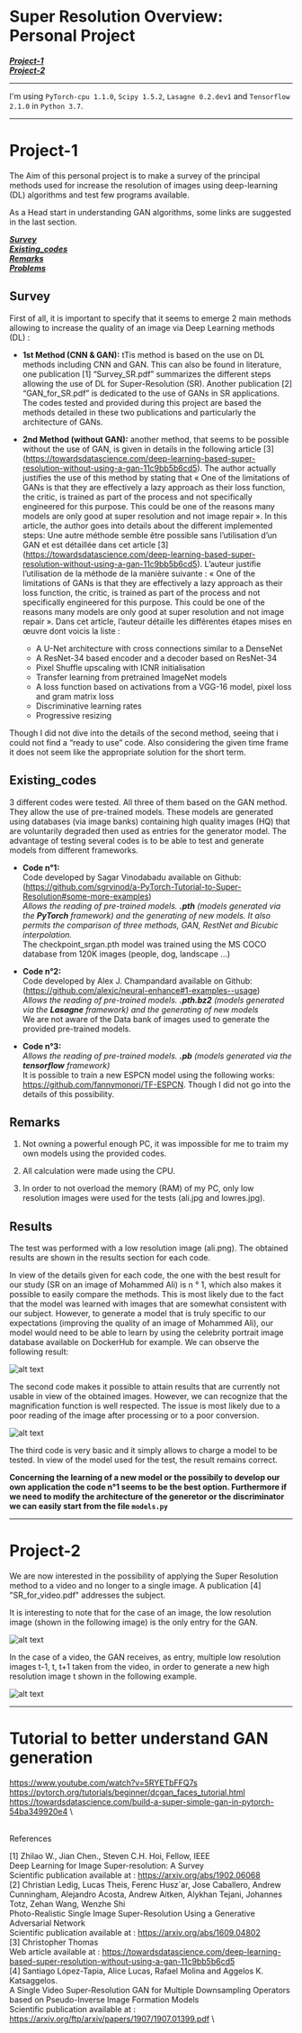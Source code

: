# Super Resolution Overview: Personal Project
[***Project-1***](https://github.com/Idelcads/Super_Resolution_overview#Project-1) \
[***Project-2***](https://github.com/Idelcads/Super_Resolution_overview#Project-2) 

---

I'm using `PyTorch-cpu 1.1.0`, `Scipy 1.5.2`, `Lasagne 0.2.dev1` and `Tensorflow 2.1.0` in `Python 3.7`.

---
# Project-1
The Aim of this personal project is to make a survey of the principal methods used for increase the resolution of images using deep-learning (DL) algorithms and test few programs available.

As a Head start in understanding GAN algorithms, some links are suggested in the last section.

[***Survey***](https://github.com/Idelcads/Super_Resolution_overview#Survey) \
[***Existing_codes***](https://github.com/Idelcads/Super_Resolution_overview#Existing_codes) \
[***Remarks***](https://github.com/Idelcads/Super_Resolution_overview#Remarks) \
[***Problems***](https://github.com/Idelcads/Super_Resolution_overview#Problems) 


## Survey

First of all, it is important to specify that it seems to emerge 2 main methods allowing to increase the quality of an image via Deep Learning methods (DL) : 

* **1st Method (CNN & GAN):** tTis method is based on the use on DL methods including CNN and GAN. This can also be found in literature, one publication [1] “Survey_SR.pdf” summarizes the different steps allowing the use of DL for Super-Resolution (SR). Another publication [2] “GAN_for_SR.pdf” is dedicated to the use of GANs in SR applications. The codes tested and provided during this project are based the methods detailed in these two publications and particularly the architecture of GANs.

* **2nd Method (without GAN):** another method, that seems to be possible without the use of GAN, is given in details in the following article [3] (https://towardsdatascience.com/deep-learning-based-super-resolution-without-using-a-gan-11c9bb5b6cd5). The author actually justifies the use of this method by stating that «  One of the limitations of GANs is that they are effectively a lazy approach as their loss function, the critic, is trained as part of the process and not specifically engineered for this purpose. This could be one of the reasons many models are only good at super resolution and not image repair ». In this article, the author goes into details about the different implemented steps:
Une autre méthode semble être possible sans l’utilisation d’un GAN et est détaillée dans cet article [3] (https://towardsdatascience.com/deep-learning-based-super-resolution-without-using-a-gan-11c9bb5b6cd5). L’auteur justifie l’utilisation de la méthode de la manière suivante :   «  One of the limitations of GANs is that they are effectively a lazy approach as their loss function, the critic, is trained as part of the process and not specifically engineered for this purpose. This could be one of the reasons many models are only good at super resolution and not image repair ». Dans cet article, l’auteur détaille les différentes étapes mises en œuvre dont voicis la liste :
  * A U-Net architecture with cross connections similar to a DenseNet
  * A ResNet-34 based encoder and a decoder based on ResNet-34
  * Pixel Shuffle upscaling with ICNR initialisation
  * Transfer learning from pretrained ImageNet models
  * A loss function based on activations from a VGG-16 model, pixel loss and gram matrix loss
  * Discriminative learning rates
  * Progressive resizing 
 
Though I did not dive into the details of the second method, seeing that i could not find a “ready to use” code. Also considering the given time frame it does not seem like the appropriate solution for the short term. 


## Existing_codes

3 different codes were tested. All three of them based on the GAN method. They allow the use of pre-trained models. These models are generated using databases (via image banks) containing high quality images (HQ) that are voluntarily degraded then used as entries for the generator model. The advantage of testing several codes is to be able to test and generate models from different frameworks.

* **Code n°1:** \
Code developed by Sagar Vinodabadu available on Github: (https://github.com/sgrvinod/a-PyTorch-Tutorial-to-Super-Resolution#some-more-examples) \
*Allows the reading of pre-trained models. **.pth** (models generated via  the **PyTorch** framework) and the generating of new models. It also permits the comparison of three methods, GAN, RestNet and Bicubic interpolation.*\
The checkpoint_srgan.pth model was trained using the MS COCO database from 120K images (people, dog, landscape ...) 

* **Code n°2:** \
Code developed by Alex J. Champandard available on Github: (https://github.com/alexjc/neural-enhance#1-examples--usage) \
*Allows the reading of pre-trained models. **.pth.bz2** (models generated via  the **Lasagne** framework) and the generating of new models*\
We are not aware of the Data bank of images used to generate the provided pre-trained models.

* **Code n°3:** \
*Allows the reading of pre-trained models. **.pb** (models generated via  the **tensorflow** framework)*\
It is possible to train a new ESPCN model using the following works: https://github.com/fannymonori/TF-ESPCN. Though I did not go into the details of this possibility. 

## Remarks

1. Not owning a powerful enough PC, it was impossible for me to traim my own models using the provided codes.

2. All calculation were made using the CPU.

3. In order to not overload the memory (RAM) of my PC, only low resolution images were used for the tests (ali.jpg and lowres.jpg).

## Results

The test was performed with a low resolution image (ali.png). The obtained results are shown in the results section for each code.

In view of the details given for each code, the one with the best result for our study (SR on an image of Mohammed Ali) is n ° 1, which also makes it possible to easily compare the methods. This is most likely due to the fact that the model was learned with images that are somewhat consistent with our subject. However, to generate a model that is truly specific to our expectations (improving the quality of an image of Mohammed Ali), our model would need to be able to learn by using the celebrity portrait image database available on DockerHub for example. We can observe the following result:  

![alt text](https://github.com/Idelcads/Super_Resolution_overview/blob/main/Images_readme/result_code1.bmp)

The second code makes it possible to attain results that are currently not usable in view of the obtained images. However, we can recognize that the magnification function is well respected. The issue is most likely due to a poor reading of the image after processing or to a poor conversion. 

![alt text](https://github.com/Idelcads/Super_Resolution_overview/blob/main/Images_readme/result_code2.png)

The third code is very basic and it simply allows to charge a model to be tested. In view of the model used for the test, the result remains correct. 

**Concerning the learning of a new model or the possibily to develop our own application the code n°1 seems to be the best option. Furthermore if we need to modify the architecture of the generetor or the discriminator we can easily start from the file `models.py`**

---

# Project-2

We are now interested in the possibility of applying the Super Resolution method to a video and no longer to a single image. A publication [4] "SR_for_video.pdf" addresses the subject.

It is interesting to note that for the case of an image, the low resolution image (shown in the following image) is the only entry for the GAN.

![alt text](https://github.com/Idelcads/Super_Resolution_overview/blob/main/Images_readme/1.png)

In the case of a video, the GAN receives, as entry,  multiple low resolution images  t-1, t, t+1 taken from the video, in order to generate a new high resolution image t shown in the following example.

![alt text](https://github.com/Idelcads/Super_Resolution_overview/blob/main/Images_readme/2.png)

---

# Tutorial to better understand GAN generation

https://www.youtube.com/watch?v=5RYETbFFQ7s \
https://pytorch.org/tutorials/beginner/dcgan_faces_tutorial.html \
https://towardsdatascience.com/build-a-super-simple-gan-in-pytorch-54ba349920e4 \

\
References

[1] Zhilao W., Jian Chen., Steven C.H. Hoi, Fellow, IEEE \
Deep Learning for Image Super-resolution: A Survey \
Scientific publication available at : https://arxiv.org/abs/1902.06068 \
[2] Christian Ledig, Lucas Theis, Ferenc Husz´ar, Jose Caballero, Andrew Cunningham, Alejandro Acosta, Andrew Aitken, Alykhan Tejani, Johannes Totz, Zehan Wang, Wenzhe Shi \
Photo-Realistic Single Image Super-Resolution Using a Generative Adversarial Network \
Scientific publication available at : https://arxiv.org/abs/1609.04802 \
[3] Christopher Thomas \
Web article available at : https://towardsdatascience.com/deep-learning-based-super-resolution-without-using-a-gan-11c9bb5b6cd5 \
[4] Santiago López-Tapia, Alice Lucas, Rafael Molina and Aggelos K. Katsaggelos. \
A Single Video Super-Resolution GAN for Multiple Downsampling Operators based on Pseudo-Inverse Image Formation Models \
Scientific publication available at : https://arxiv.org/ftp/arxiv/papers/1907/1907.01399.pdf \
